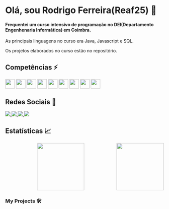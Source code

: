 # Olá, sou Rodrigo Ferreira(Reaf25) 👋

#### Frequentei um curso intensivo de programação no DEI(Departamento Engenhenaria Informática) em Coimbra. 
As principais linguagens no curso era Java, Javascript e SQL.

<p>Os projetos elaborados no curso estão no repositório.</p>


## Competências ⚡
<div >
<img align='center' height='30' width='30' src="https://cdn.jsdelivr.net/gh/devicons/devicon/icons/github/github-original-wordmark.svg" />
<img align='center' height='30' width='30' src="https://cdn.jsdelivr.net/gh/devicons/devicon/icons/bootstrap/bootstrap-original.svg" />
<img align='center' height='30' width='30' src="https://cdn.jsdelivr.net/gh/devicons/devicon/icons/html5/html5-original-wordmark.svg" />
<img align='center' height='30' width='30' src="https://cdn.jsdelivr.net/gh/devicons/devicon/icons/css3/css3-original-wordmark.svg" />
<img align='center' height='30' width='30' src="https://cdn.jsdelivr.net/gh/devicons/devicon/icons/javascript/javascript-original.svg" />
<img align='center' height='30' width='30' src="https://cdn.jsdelivr.net/gh/devicons/devicon/icons/react/react-original.svg" />
<img align='center' height='30' width='30' src="https://cdn.jsdelivr.net/gh/devicons/devicon/icons/java/java-original-wordmark.svg" />
<img align='center' height='30' width='30' src="https://cdn.jsdelivr.net/gh/devicons/devicon/icons/python/python-original.svg" />
<img align='center' height='30' width='30' src="https://cdn.jsdelivr.net/gh/devicons/devicon/icons/intellij/intellij-original.svg" />
</div>

## Redes Sociais 📸
<div >
  <a href="www.linkedin.com/in/rodrigo-ferreira-b4a6a698"><img src="https://img.shields.io/badge/LinkedIn-0077B5?style=for-the-badge&logo=linkedin&logoColor=white" target="_blank"/> </a>
  <a href="https://www.kaggle.com/reaf25pt"><img src="https://img.shields.io/badge/Kaggle-20BEFF?style=for-the-badge&logo=Kaggle&logoColor=white" target="_blank"/> </a>
  <a href="https://leetcode.com/reaf25/"><img src="https://img.shields.io/badge/-LeetCode-FFA116?style=for-the-badge&logo=LeetCode&logoColor=black" target="_blank"/> </a>
  <a href="https://www.codewars.com/users/Reaf25pt"><img src="https://img.shields.io/badge/Codewars-B1361E?style=for-the-badge&logo=Codewars&logoColor=white"/> </a>
</div>

## Estatísticas 📈
<div align='center'>
  <img height ="150em" src="https://github-readme-stats.vercel.app/api?username=Reaf25pt&show_icons=true&theme=gruvbox"/>
  <img align='right' height='150em' src="https://github-readme-stats.vercel.app/api/top-langs/?username=Reaf25pt&layout=compact"/>
</div>

###  My Projects 🛠️








